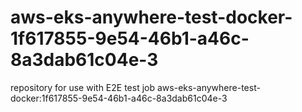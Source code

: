 # aws-eks-anywhere-test-docker-1f617855-9e54-46b1-a46c-8a3dab61c04e-3
repository for use with E2E test job aws-eks-anywhere-test-docker:1f617855-9e54-46b1-a46c-8a3dab61c04e-3
